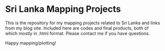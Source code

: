 # Sri Lanka Mapping Projects

This is the repository for my mapping projects related to Sri Lanka and links from my blog site. Included here are codes and final products, both of which mostly in .html format. Please contact me if you have questions. 

Happy mapping/plotting! 
